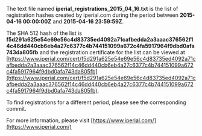 The text file named **iperial_registrations_2015_04_16.txt** is the list of registration hashes created by iperial.com during the period between **2015-04-16 00:00:00Z** and **2015-04-16 23:59:59Z**.

The SHA 512 hash of the list is **f5d291a625e54e69e56c4d83735ed4092a71cafbedda2a3aaac376562f14c46dd440cb6eb4a27c6377c4b744151099a672c4fa5917964f9dbd0afa743da805fb** and the registration certificate for the list can be viewed at [https://www.iperial.com/cert/f5d291a625e54e69e56c4d83735ed4092a71cafbedda2a3aaac376562f14c46dd440cb6eb4a27c6377c4b744151099a672c4fa5917964f9dbd0afa743da805fb](https://www.iperial.com/cert/f5d291a625e54e69e56c4d83735ed4092a71cafbedda2a3aaac376562f14c46dd440cb6eb4a27c6377c4b744151099a672c4fa5917964f9dbd0afa743da805fb).

To find registrations for a different period, please see the corresponding commit.

For more information, please visit [https://www.iperial.com/](https://www.iperial.com/)
